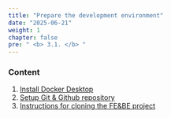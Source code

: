 ```yaml
---
title: "Prepare the development environment"
date: "2025-06-21"
weight: 1
chapter: false
pre: " <b> 3.1. </b> "
---
```


### Content

1. [Install Docker Desktop](3.1.1-install-docker/)
2. [Setup Git & Github repository](3.1.2-setup-git/)
3. [Instructions for cloning the FE&BE project](3.1.3-clone-project/)
